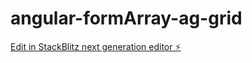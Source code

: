# angular-formArray-ag-grid

[Edit in StackBlitz next generation editor ⚡️](https://stackblitz.com/~/github.com/Lugdunumn/angular-formArray-ag-grid)
